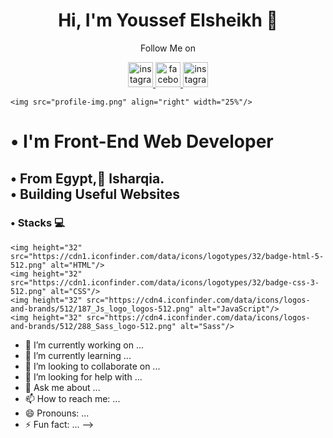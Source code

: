   <h1 align="center">Hi, I'm Youssef Elsheikh 👋</h1>
  <p align="center" >Follow Me on</p>
  <p align="center" >
      <a href="https://www.instagram.com/youssef.elshekh.73/">
        <img height="40" src="https://cdn3.iconfinder.com/data/icons/2018-social-media-logotypes/1000/2018_social_media_popular_app_logo_instagram-512.png" alt="instagram">
      </a>
      <a href="https://www.facebook.com/youssef.elshekh.73">
        <img height="40" src="https://cdn2.iconfinder.com/data/icons/social-media-2285/512/1_Facebook_colored_svg_copy-512.png" alt="facebook">
      </a>
      <a href="https://twitter.com/Youssef13105832">
        <img height="40" src="https://cdn3.iconfinder.com/data/icons/capsocial-round/500/twitter-512.png" alt="instagram">
      </a>
    </p>
    
    <img src="profile-img.png" align="right" width="25%"/>
  <h1>• I'm Front-End Web Developer</h1>
  <h2>• From Egypt, ِlsharqia. <br>• Building Useful Websites</h2>
  
  ### • Stacks :computer:
  

    <img height="32" src="https://cdn1.iconfinder.com/data/icons/logotypes/32/badge-html-5-512.png" alt="HTML"/>
    <img height="32" src="https://cdn1.iconfinder.com/data/icons/logotypes/32/badge-css-3-512.png" alt="CSS"/>
    <img height="32" src="https://cdn4.iconfinder.com/data/icons/logos-and-brands/512/187_Js_logo_logos-512.png" alt="JavaScript"/>
    <img height="32" src="https://cdn4.iconfinder.com/data/icons/logos-and-brands/512/288_Sass_logo-512.png" alt="Sass"/>






- 🔭 I’m currently working on ...
- 🌱 I’m currently learning ...
- 👯 I’m looking to collaborate on ...
- 🤔 I’m looking for help with ...
- 💬 Ask me about ...
- 📫 How to reach me: ...
- 😄 Pronouns: ...
- ⚡ Fun fact: ...
-->
